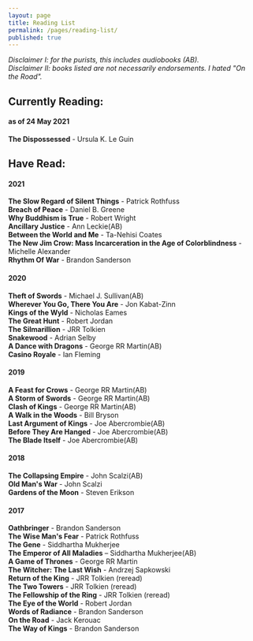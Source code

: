 ```yaml
---
layout: page
title: Reading List
permalink: /pages/reading-list/
published: true
---
```

*Disclaimer I: for the purists, this includes audiobooks (AB).*
<br>
*Disclaimer II: books listed are not necessarily endorsements. I hated "On the Road".*
<br>
## Currently Reading:
#### as of 24 May 2021
**The Dispossessed** - Ursula K. Le Guin <br>

## Have Read:
#### 2021
**The Slow Regard of Silent Things** - Patrick Rothfuss <br>
**Breach of Peace** - Daniel B. Greene<br>
**Why Buddhism is True** - Robert Wright<br>
**Ancillary Justice** - Ann Leckie(AB)<br>
**Between the World and Me** - Ta-Nehisi Coates<br>
**The New Jim Crow: Mass Incarceration in the Age of Colorblindness** - Michelle Alexander<br>
**Rhythm Of War** - Brandon Sanderson<br>
#### 2020
**Theft of Swords** - Michael J. Sullivan(AB)<br>
**Wherever You Go, There You Are** - Jon Kabat-Zinn<br>
**Kings of the Wyld** - Nicholas Eames<br>
**The Great Hunt** - Robert Jordan<br>
**The Silmarillion** - JRR Tolkien<br>
**Snakewood** - Adrian Selby<br>
**A Dance with Dragons** - George RR Martin(AB)<br>
**Casino Royale** - Ian Fleming<br>
#### 2019
**A Feast for Crows** - George RR Martin(AB)<br>
**A Storm of Swords** - George RR Martin(AB)<br>
**Clash of Kings** - George RR Martin(AB)<br>
**A Walk in the Woods** - Bill Bryson<br>
**Last Argument of Kings** - Joe Abercrombie(AB)<br>
**Before They Are Hanged** - Joe Abercrombie(AB)<br>
**The Blade Itself** - Joe Abercrombie(AB)<br>
#### 2018
**The Collapsing Empire** - John Scalzi(AB)<br>
**Old Man's War** - John Scalzi<br>
**Gardens of the Moon** - Steven Erikson<br>
#### 2017
**Oathbringer** - Brandon Sanderson<br>
**The Wise Man's Fear** - Patrick Rothfuss<br>
**The Gene** - Siddhartha Mukherjee<br>
**The Emperor of All Maladies** – Siddhartha Mukherjee(AB)<br>
**A Game of Thrones** - George RR Martin<br>
**The Witcher: The Last Wish** - Andrzej Sapkowski<br>
**Return of the King** - JRR Tolkien (reread)<br>
**The Two Towers** - JRR Tolkien (reread)<br>
**The Fellowship of the Ring** - JRR Tolkien (reread)<br>
**The Eye of the World** - Robert Jordan<br>
**Words of Radiance** - Brandon Sanderson<br>
**On the Road** - Jack Kerouac<br>
**The Way of Kings** - Brandon Sanderson<br>
